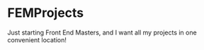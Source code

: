 # FEMProjects
Just starting Front End Masters, and I want all my projects in one convenient location!
